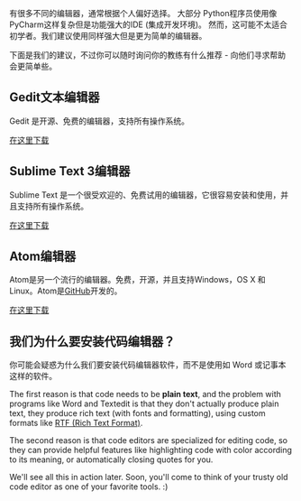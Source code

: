 有很多不同的编辑器，通常根据个人偏好选择。 大部分 Python程序员使用像 PyCharm这样复杂但是功能强大的IDE (集成开发环境)。 然而，这可能不太适合初学者。我们建议使用同样强大但是更为简单的编辑器。

下面是我们的建议，不过你可以随时询问你的教练有什么推荐 - 向他们寻求帮助会更简单些。

## Gedit文本编辑器

Gedit 是开源、免费的编辑器，支持所有操作系统。

[在这里下载](https://wiki.gnome.org/Apps/Gedit#Download)

## Sublime Text 3编辑器

Sublime Text 是一个很受欢迎的、免费试用的编辑器，它很容易安装和使用，并且支持所有操作系统。

[在这里下载](https://www.sublimetext.com/3)

## Atom编辑器

Atom是另一个流行的编辑器。免费，开源，并且支持Windows，OS X 和 Linux。Atom是[GitHub](https://github.com/)开发的。

[在这里下载](https://atom.io/)

## 我们为什么要安装代码编辑器？

你可能会疑惑为什么我们要安装代码编辑器软件，而不是使用如 Word 或记事本这样的软件。

The first reason is that code needs to be **plain text**, and the problem with programs like Word and Textedit is that they don't actually produce plain text, they produce rich text (with fonts and formatting), using custom formats like [RTF (Rich Text Format)](https://en.wikipedia.org/wiki/Rich_Text_Format).

The second reason is that code editors are specialized for editing code, so they can provide helpful features like highlighting code with color according to its meaning, or automatically closing quotes for you.

We'll see all this in action later. Soon, you'll come to think of your trusty old code editor as one of your favorite tools. :)
